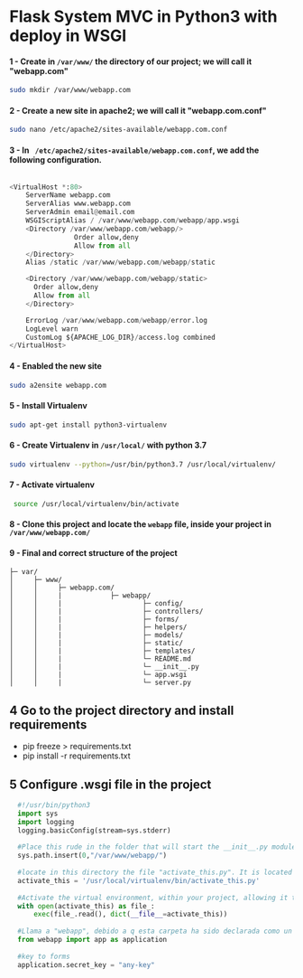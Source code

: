 # Flask System MVC in Python3 with deploy in WSGI

#### 1 - Create in ``` /var/www/ ``` the directory of our project; we will call it "webapp.com"
``` bash 
sudo mkdir /var/www/webapp.com 
```

#### 2 - Create a new site in apache2; we will call it "webapp.com.conf"
``` bash 
sudo nano /etc/apache2/sites-available/webapp.com.conf 
```

#### 3 - In ``` /etc/apache2/sites-available/webapp.com.conf```, we add the following configuration.

```python

<VirtualHost *:80>
    ServerName webapp.com
    ServerAlias www.webapp.com
    ServerAdmin email@email.com
    WSGIScriptAlias / /var/www/webapp.com/webapp/app.wsgi
    <Directory /var/www/webapp.com/webapp/>
                Order allow,deny
                Allow from all
    </Directory>
    Alias /static /var/www/webapp.com/webapp/static

    <Directory /var/www/webapp.com/webapp/static>
      Order allow,deny
      Allow from all
    </Directory>

    ErrorLog /var/www/webapp.com/webapp/error.log
    LogLevel warn
    CustomLog ${APACHE_LOG_DIR}/access.log combined
</VirtualHost>

  ``` 
 #### 4 - Enabled the new site
``` bash 
sudo a2ensite webapp.com
```

#### 5 - Install Virtualenv
``` bash
sudo apt-get install python3-virtualenv
```
  
#### 6 - Create Virtualenv in ```/usr/local/``` with python 3.7

``` bash
sudo virtualenv --python=/usr/bin/python3.7 /usr/local/virtualenv/
```

#### 7 - Activate virtualenv
``` bash
 source /usr/local/virtualenv/bin/activate
```

#### 8 - Clone this project and locate the ``` webapp ``` file, inside your project in ```/var/www/webapp.com/ ```

#### 9 - Final and correct structure of the project

```
├─ var/         
│     ├─ www/            
│     │     ├─ webapp.com/
│     │     |            ├─ webapp/
│     │     |                    ├─ config/ 
│     │     |                    ├─ controllers/
│     │     |                    ├─ forms/
│     │     |                    ├─ helpers/
│     │     |                    ├─ models/
│     │     |                    ├─ static/
│     │     |                    ├─ templates/
│     │     |                    └─ README.md
│     │     |                    └─ __init__.py
│     │     |                    └─ app.wsgi
│     │     |                    └─ server.py
```

## 4 Go to the project directory and install requirements
- pip freeze > requirements.txt
- pip install -r requirements.txt

## 5 Configure .wsgi file in the project
```python
  #!/usr/bin/python3
  import sys
  import logging
  logging.basicConfig(stream=sys.stderr)
  
  #Place this rude in the folder that will start the __init__.py module that contains the "app" instance
  sys.path.insert(0,"/var/www/webapp/")
  
  #locate in this directory the file "activate_this.py". It is located in the "virtualenv" folder created in step 2
  activate_this = '/usr/local/virtualenv/bin/activate_this.py'
  
  #Activate the virtual environment, within your project, allowing it to be activated online. Only for python3
  with open(activate_this) as file_:
      exec(file_.read(), dict(__file__=activate_this))
      
  #Llama a "webapp", debido a q esta carpeta ha sido declarada como un "modulo" en flask, al crear e inicializar "app" en la raiz dentro de su directorio.
  from webapp import app as application
  
  #key to forms
  application.secret_key = "any-key"
  ```
